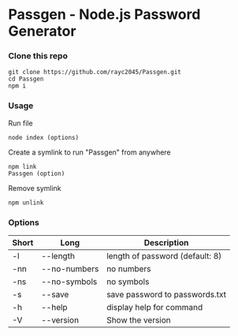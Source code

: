 # Passgen - Node.js Password Generator

### Clone this repo
    git clone https://github.com/rayc2045/Passgen.git
    cd Passgen
    npm i

### Usage
Run file

    node index (options)

Create a symlink to run "Passgen" from anywhere

    npm link
    Passgen (option)

Remove symlink

    npm unlink

### Options
| Short | Long              | Description                     |
| ----- | ----------------- | ------------------------------- |
| -l    | --length <number> | length of password (default: 8) |
| -nn   | --no-numbers      | no numbers                      |
| -ns   | --no-symbols      | no symbols                      |
| -s    | --save            | save password to passwords.txt  |
| -h    | --help            | display help for command        |
| -V    | --version         | Show the version                |